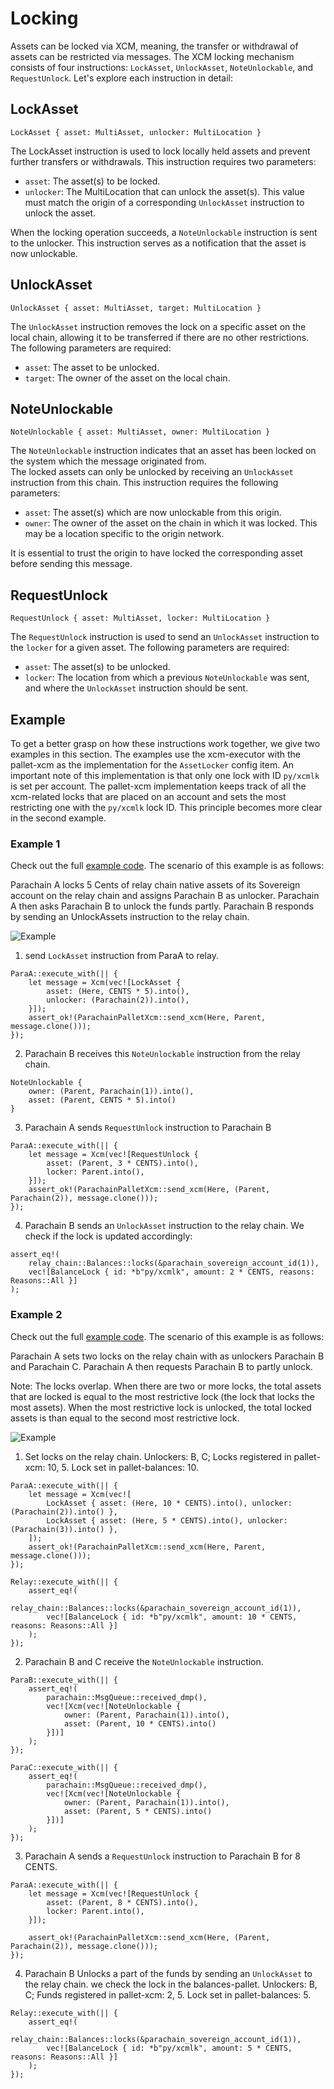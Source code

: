 # Locking
Assets can be locked via XCM, meaning, the transfer or withdrawal of assets can be restricted via messages.
The XCM locking mechanism consists of four instructions: `LockAsset`, `UnlockAsset`, `NoteUnlockable`, and `RequestUnlock`. 
Let's explore each instruction in detail:

## LockAsset
```rust,noplayground 
LockAsset { asset: MultiAsset, unlocker: MultiLocation }
```
The LockAsset instruction is used to lock locally held assets and prevent further transfers or withdrawals. 
This instruction requires two parameters:

- `asset`: The asset(s) to be locked.
- `unlocker`: The MultiLocation that can unlock the asset(s). This value must match the origin of a corresponding `UnlockAsset` instruction to unlock the asset.

When the locking operation succeeds, a `NoteUnlockable` instruction is sent to the unlocker. 
This instruction serves as a notification that the asset is now unlockable.

## UnlockAsset
```rust,noplayground 
UnlockAsset { asset: MultiAsset, target: MultiLocation }
```
The `UnlockAsset` instruction removes the lock on a specific asset on the local chain, allowing it to be transferred if there are no other restrictions. 
The following parameters are required:

- `asset`: The asset to be unlocked.
- `target`: The owner of the asset on the local chain.


## NoteUnlockable
```rust,noplayground 
NoteUnlockable { asset: MultiAsset, owner: MultiLocation }
```
The `NoteUnlockable` instruction indicates that an asset has been locked on the system which the message originated from.  
The locked assets can only be unlocked by receiving an `UnlockAsset` instruction from this chain.
This instruction requires the following parameters:

- `asset`: The asset(s) which are now unlockable from this origin.
- `owner`: The owner of the asset on the chain in which it was locked. This may be a location specific to the origin network.

It is essential to trust the origin to have locked the corresponding asset before sending this message.


## RequestUnlock
```rust, noplayground
RequestUnlock { asset: MultiAsset, locker: MultiLocation }
```
The `RequestUnlock` instruction is used to send an `UnlockAsset` instruction to the `locker` for a given asset. 
The following parameters are required:

- `asset`: The asset(s) to be unlocked.
- `locker`: The location from which a previous `NoteUnlockable` was sent, and where the `UnlockAsset` instruction should be sent.


## Example
To get a better grasp on how these instructions work together, we give two examples in this section. 
The examples use the xcm-executor with the pallet-xcm as the implementation for the `AssetLocker` config item. 
An important note of this implementation is that only one lock with ID `py/xcmlk` is set per account. 
The pallet-xcm implementation keeps track of all the xcm-related locks that are placed on an account and sets the most restricting one with the `py/xcmlk` lock ID. 
This principle becomes more clear in the second example.


### Example 1
Check out the full [example code](TODO).
The scenario of this example is as follows:

Parachain A locks 5 Cents of relay chain native assets of its Sovereign account on the relay chain and assigns Parachain B as unlocker.
Parachain A then asks Parachain B to unlock the funds partly. 
Parachain B responds by sending an UnlockAssets instruction to the relay chain.

![Example](./images/Example1.png)

1. send `LockAsset` instruction from ParaA to relay. 
```rust,noplayground
ParaA::execute_with(|| {
    let message = Xcm(vec![LockAsset {
        asset: (Here, CENTS * 5).into(),
        unlocker: (Parachain(2)).into(),
    }]);
    assert_ok!(ParachainPalletXcm::send_xcm(Here, Parent, message.clone()));
});
```

2. Parachain B receives this `NoteUnlockable` instruction from the relay chain.
```rust,noplayground
NoteUnlockable {
    owner: (Parent, Parachain(1)).into(),
    asset: (Parent, CENTS * 5).into()
}
```

3. Parachain A sends `RequestUnlock` instruction to Parachain B
```rust,noplayground
ParaA::execute_with(|| {
    let message = Xcm(vec![RequestUnlock {
        asset: (Parent, 3 * CENTS).into(),
        locker: Parent.into(),
    }]);
    assert_ok!(ParachainPalletXcm::send_xcm(Here, (Parent, Parachain(2)), message.clone()));
});
```

4. Parachain B sends an `UnlockAsset` instruction to the relay chain. We check if the lock is updated accordingly:
```rust,noplayground
assert_eq!(
    relay_chain::Balances::locks(&parachain_sovereign_account_id(1)),
    vec![BalanceLock { id: *b"py/xcmlk", amount: 2 * CENTS, reasons: Reasons::All }]
);
```


### Example 2

Check out the full [example code](TODO).
The scenario of this example is as follows:

Parachain A sets two locks on the relay chain with as unlockers Parachain B and Parachain C.
Parachain A then requests Parachain B to partly unlock.

Note: The locks overlap. When there are two or more locks, the total assets that are locked is equal to the most restrictive lock (the lock that locks the most assets). When the most restrictive lock is unlocked, the total locked assets is than equal to the second most restrictive lock. 

![Example](./images/Example2.png)

1. Set locks on the relay chain. Unlockers: B, C; Locks registered in pallet-xcm: 10, 5. Lock set in pallet-balances: 10.

```rust, noplayground
ParaA::execute_with(|| {
    let message = Xcm(vec![
        LockAsset { asset: (Here, 10 * CENTS).into(), unlocker: (Parachain(2)).into() },
        LockAsset { asset: (Here, 5 * CENTS).into(), unlocker: (Parachain(3)).into() },
    ]);
    assert_ok!(ParachainPalletXcm::send_xcm(Here, Parent, message.clone()));
});

Relay::execute_with(|| {
    assert_eq!(
        relay_chain::Balances::locks(&parachain_sovereign_account_id(1)),
        vec![BalanceLock { id: *b"py/xcmlk", amount: 10 * CENTS, reasons: Reasons::All }]
    );
});
```

2. Parachain B and C receive the `NoteUnlockable` instruction.
```rust, noplayground
ParaB::execute_with(|| {
    assert_eq!(
        parachain::MsgQueue::received_dmp(),
        vec![Xcm(vec![NoteUnlockable {
            owner: (Parent, Parachain(1)).into(),
            asset: (Parent, 10 * CENTS).into()
        }])]
    );
});

ParaC::execute_with(|| {
    assert_eq!(
        parachain::MsgQueue::received_dmp(),
        vec![Xcm(vec![NoteUnlockable {
            owner: (Parent, Parachain(1)).into(),
            asset: (Parent, 5 * CENTS).into()
        }])]
    );
});
```

3. Parachain A sends a `RequestUnlock` instruction to Parachain B for 8 CENTS.
```rust, noplayground
ParaA::execute_with(|| {
    let message = Xcm(vec![RequestUnlock {
        asset: (Parent, 8 * CENTS).into(),
        locker: Parent.into(),
    }]);

    assert_ok!(ParachainPalletXcm::send_xcm(Here, (Parent, Parachain(2)), message.clone()));
});
```

4. Parachain B Unlocks a part of the funds by sending an `UnlockAsset` to the relay chain. we check the lock in the balances-pallet. 
Unlockers: B, C; Funds registered in pallet-xcm: 2, 5. 
Lock set in pallet-balances: 5.

```rust,noplayground
Relay::execute_with(|| {
    assert_eq!(
        relay_chain::Balances::locks(&parachain_sovereign_account_id(1)),
        vec![BalanceLock { id: *b"py/xcmlk", amount: 5 * CENTS, reasons: Reasons::All }]
    );
});
```